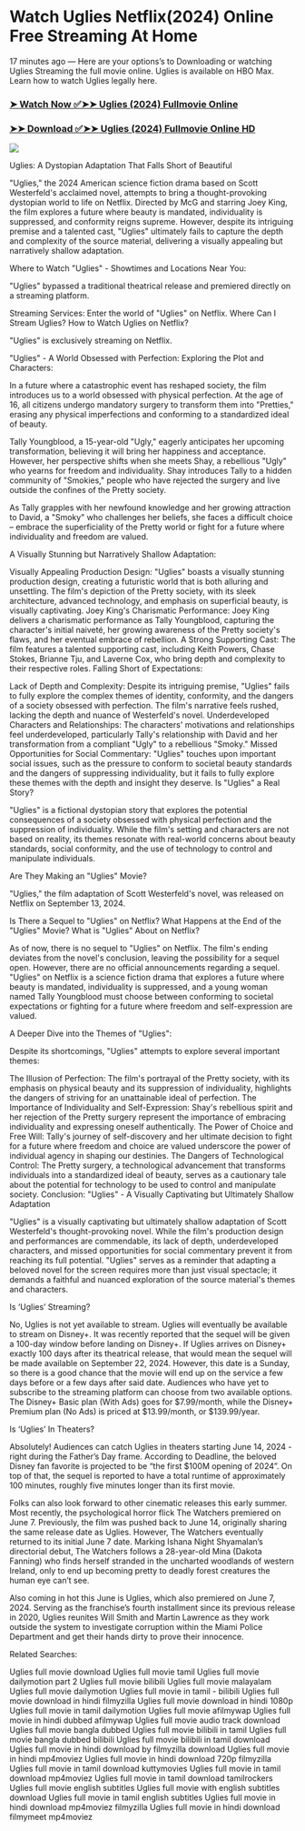 # Watch Uglies Netflix(2024) Online Free Streaming At Home

17 minutes ago — Here are your options’s to Downloading or watching Uglies Streaming the full movie online. Uglies is available on HBO Max. Learn how to watch Uglies legally here.


### [➤ Watch Now ✅➤➤ Uglies (2024) Fullmovie Online](https://tamilenglishmovs.blogspot.com/2024/09/uglies-near-me-2024.html)

### [➤➤ Download ✅➤➤ Uglies (2024) Fullmovie Online HD](https://tamilenglishmovs.blogspot.com/2024/09/uglies-near-me-2024.html)

<p dir="auto"><a href="https://tamilenglishmovs.blogspot.com/2024/09/uglies-near-me-2024.html" title="PLAY NOW" rel="nofollow"><img src="https://i.imgur.com/jhNGoEt.gif" style="max-width: 100%;"></a></p>


Uglies: A Dystopian Adaptation That Falls Short of Beautiful

"Uglies," the 2024 American science fiction drama based on Scott Westerfeld's acclaimed novel, attempts to bring a thought-provoking dystopian world to life on Netflix. Directed by McG and starring Joey King, the film explores a future where beauty is mandated, individuality is suppressed, and conformity reigns supreme. However, despite its intriguing premise and a talented cast, "Uglies" ultimately fails to capture the depth and complexity of the source material, delivering a visually appealing but narratively shallow adaptation.

Where to Watch "Uglies" - Showtimes and Locations Near You:

"Uglies" bypassed a traditional theatrical release and premiered directly on a streaming platform.

Streaming Services: Enter the world of "Uglies" on Netflix.
Where Can I Stream Uglies? How to Watch Uglies on Netflix?

"Uglies" is exclusively streaming on Netflix.

"Uglies" - A World Obsessed with Perfection: Exploring the Plot and Characters:

In a future where a catastrophic event has reshaped society, the film introduces us to a world obsessed with physical perfection. At the age of 16, all citizens undergo mandatory surgery to transform them into "Pretties," erasing any physical imperfections and conforming to a standardized ideal of beauty.

Tally Youngblood, a 15-year-old "Ugly," eagerly anticipates her upcoming transformation, believing it will bring her happiness and acceptance. However, her perspective shifts when she meets Shay, a rebellious "Ugly" who yearns for freedom and individuality. Shay introduces Tally to a hidden community of "Smokies," people who have rejected the surgery and live outside the confines of the Pretty society.

As Tally grapples with her newfound knowledge and her growing attraction to David, a "Smoky" who challenges her beliefs, she faces a difficult choice – embrace the superficiality of the Pretty world or fight for a future where individuality and freedom are valued.

A Visually Stunning but Narratively Shallow Adaptation:

Visually Appealing Production Design: "Uglies" boasts a visually stunning production design, creating a futuristic world that is both alluring and unsettling. The film's depiction of the Pretty society, with its sleek architecture, advanced technology, and emphasis on superficial beauty, is visually captivating.
Joey King's Charismatic Performance: Joey King delivers a charismatic performance as Tally Youngblood, capturing the character's initial naiveté, her growing awareness of the Pretty society's flaws, and her eventual embrace of rebellion.
A Strong Supporting Cast: The film features a talented supporting cast, including Keith Powers, Chase Stokes, Brianne Tju, and Laverne Cox, who bring depth and complexity to their respective roles.
Falling Short of Expectations:

Lack of Depth and Complexity: Despite its intriguing premise, "Uglies" fails to fully explore the complex themes of identity, conformity, and the dangers of a society obsessed with perfection. The film's narrative feels rushed, lacking the depth and nuance of Westerfeld's novel.
Underdeveloped Characters and Relationships: The characters' motivations and relationships feel underdeveloped, particularly Tally's relationship with David and her transformation from a compliant "Ugly" to a rebellious "Smoky."
Missed Opportunities for Social Commentary: "Uglies" touches upon important social issues, such as the pressure to conform to societal beauty standards and the dangers of suppressing individuality, but it fails to fully explore these themes with the depth and insight they deserve.
Is "Uglies" a Real Story?

"Uglies" is a fictional dystopian story that explores the potential consequences of a society obsessed with physical perfection and the suppression of individuality. While the film's setting and characters are not based on reality, its themes resonate with real-world concerns about beauty standards, social conformity, and the use of technology to control and manipulate individuals.

Are They Making an "Uglies" Movie?

"Uglies," the film adaptation of Scott Westerfeld's novel, was released on Netflix on September 13, 2024.

Is There a Sequel to "Uglies" on Netflix? What Happens at the End of the "Uglies" Movie? What is "Uglies" About on Netflix?

As of now, there is no sequel to "Uglies" on Netflix. The film's ending deviates from the novel's conclusion, leaving the possibility for a sequel open. However, there are no official announcements regarding a sequel. "Uglies" on Netflix is a science fiction drama that explores a future where beauty is mandated, individuality is suppressed, and a young woman named Tally Youngblood must choose between conforming to societal expectations or fighting for a future where freedom and self-expression are valued.

A Deeper Dive into the Themes of "Uglies":

Despite its shortcomings, "Uglies" attempts to explore several important themes:

The Illusion of Perfection: The film's portrayal of the Pretty society, with its emphasis on physical beauty and its suppression of individuality, highlights the dangers of striving for an unattainable ideal of perfection.
The Importance of Individuality and Self-Expression: Shay's rebellious spirit and her rejection of the Pretty surgery represent the importance of embracing individuality and expressing oneself authentically.
The Power of Choice and Free Will: Tally's journey of self-discovery and her ultimate decision to fight for a future where freedom and choice are valued underscore the power of individual agency in shaping our destinies.
The Dangers of Technological Control: The Pretty surgery, a technological advancement that transforms individuals into a standardized ideal of beauty, serves as a cautionary tale about the potential for technology to be used to control and manipulate society.
Conclusion: "Uglies" - A Visually Captivating but Ultimately Shallow Adaptation

"Uglies" is a visually captivating but ultimately shallow adaptation of Scott Westerfeld's thought-provoking novel. While the film's production design and performances are commendable, its lack of depth, underdeveloped characters, and missed opportunities for social commentary prevent it from reaching its full potential. "Uglies" serves as a reminder that adapting a beloved novel for the screen requires more than just visual spectacle; it demands a faithful and nuanced exploration of the source material's themes and characters.


Is ‘Uglies’ Streaming?

No, Uglies is not yet available to stream. Uglies will eventually be available to stream on Disney+. It was recently reported that the sequel will be given a 100-day window before landing on Disney+. If Uglies arrives on Disney+ exactly 100 days after its theatrical release, that would mean the sequel will be made available on September 22, 2024. However, this date is a Sunday, so there is a good chance that the movie will end up on the service a few days before or a few days after said date. Audiences who have yet to subscribe to the streaming platform can choose from two available options. The Disney+ Basic plan (With Ads) goes for $7.99/month, while the Disney+ Premium plan (No Ads) is priced at $13.99/month, or $139.99/year.

Is ‘Uglies’ In Theaters?

Absolutely! Audiences can catch Uglies in theaters starting June 14, 2024 - right during the Father’s Day frame. According to Deadline, the beloved Disney fan favorite is projected to be “the first $100M opening of 2024”. On top of that, the sequel is reported to have a total runtime of approximately 100 minutes, roughly five minutes longer than its first movie.

Folks can also look forward to other cinematic releases this early summer. Most recently, the psychological horror flick The Watchers premiered on June 7. Previously, the film was pushed back to June 14, originally sharing the same release date as Uglies. However, The Watchers eventually returned to its initial June 7 date. Marking Ishana Night Shyamalan’s directorial debut, The Watchers follows a 28-year-old Mina (Dakota Fanning) who finds herself stranded in the uncharted woodlands of western Ireland, only to end up becoming pretty to deadly forest creatures the human eye can’t see.

Also coming in hot this June is Uglies, which also premiered on June 7, 2024. Serving as the franchise’s fourth installment since its previous release in 2020, Uglies reunites Will Smith and Martin Lawrence as they work outside the system to investigate corruption within the Miami Police Department and get their hands dirty to prove their innocence.


Related Searches:

Uglies full movie download
Uglies full movie tamil
Uglies full movie dailymotion part 2
Uglies full movie bilibili
Uglies full movie malayalam
Uglies full movie dailymotion
Uglies full movie in tamil - bilibili
Uglies full movie download in hindi filmyzilla
Uglies full movie download in hindi 1080p
Uglies full movie in tamil dailymotion
Uglies full movie afilmywap
Uglies full movie in hindi dubbed afilmywap
Uglies full movie audio track download
Uglies full movie bangla dubbed
Uglies full movie bilibili in tamil
Uglies full movie bangla dubbed bilibili
Uglies full movie bilibili in tamil download
Uglies full movie in hindi download by filmyzilla
download Uglies full movie in hindi mp4moviez
Uglies full movie in hindi download 720p filmyzilla
Uglies full movie in tamil download kuttymovies
Uglies full movie in tamil download mp4moviez
Uglies full movie in tamil download tamilrockers
Uglies full movie english subtitles
Uglies full movie with english subtitles download
Uglies full movie in tamil english subtitles
Uglies full movie in hindi download mp4moviez filmyzilla
Uglies full movie in hindi download filmymeet mp4moviez
